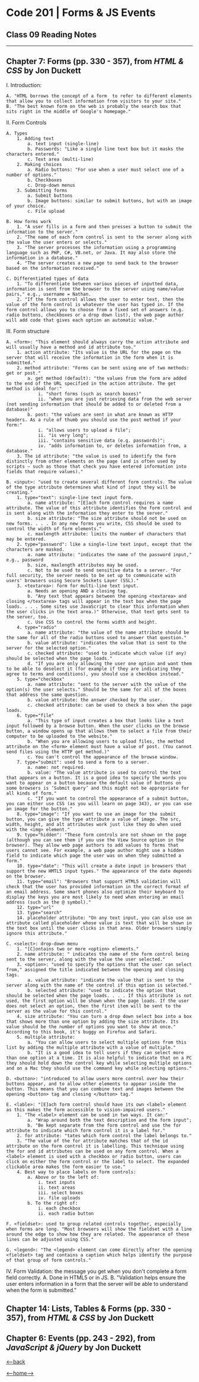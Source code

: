 # Code 201 | Forms & JS Events

## Class 09 Reading Notes

---

## Chapter 7: Forms (pp. 330 - 357), from _HTML & CSS_ by Jon Duckett

I. Introduction:
    
    A. "HTML borrows the concept of a form  to refer to different elements that allow you to collect information from visitors to your site."
    B. "The best known form on the web is probably the search box that sits right in the middle of Google's homepage."

II. Form Controls

    A. Types
        1. Adding text
            a. text input (single-line)
            b. Passwords: "Like a single line text box but it masks the characters entered."
            c. Text area (multi-line)
        2. Making choices
            a. Radio buttons: "For use when a user must select one of a number of options."
            b. Checkboxes
            c. Drop-down menus
        3. Submitting forms
            a. Submit buttons
            b. Image buttons: similar to submit buttons, but with an image of your choice.
            c. File upload

    B. How forms work
        1. "A user fills in a form and then presses a button to submit the information to the server."
        2. "The name of each form control is sent to the server along with the value the user enters or selects."
        3. "The server processes the information using a programming language such as PHP, C#, VB.net, or Java. It may also store the information in a database."
        4. "The server creates a new page to send back to the browser based on the information received."

    C. Differentiated types of data
        1. "To differentiate between various pieces of inputted data, information is sent from the browser to the server using name/value pairs," e.g., username = Nathan.
        2. "If the form control allows the user to enter text, then the value of the form control is whatever the user has typed in. If the form control allows you to choose from a fixed set of answers (e.g. radio buttons, checkboxes or a drop down list), the web page author will add code that gives each option an automatic value."
        
III. Form structure

    A. <form>: "This element should always carry the action attribute and will usually have a method and id attribute too."
        1. action attribute: "Its value is the URL for the page on the server that will receive the information in the form when it is submitted."
        2. method attribute: "Forms can be sent using one of two methods: get or post."
            a. get method (default): "the values from the form are added to the end of the URL specified in the action attribute. The get method is ideal for:"
                i. "short forms (such as search boxes)"
                ii. "when you are just retrieving data from the web server (not sending information that should be added to or deleted from a database)"
            b. post: "the values are sent in what are known as HTTP headers. As a rule of thumb you should use the post method if your form:"
                i. "allows users to upload a file";
                ii. "is very long";
                iii. "contains sensitive data (e.g. passwords)";
                iv. "adds information to, or deletes information from, a database."
        3. The id attribute: "the value is used to identify the form distinctly from other elements on the page (and is often used by scripts — such as those that check you have entered information into fields that require values)."
    
    B. <input>: "used to create several different form controls. The value of the type attribute determines what kind of input they will be creating."
        1. type="text": single-line text input form.
            a. name attribute: "[E]ach form control requires a name attribute. The value of this attribute identifies the form control and is sent along with the information they enter to the server."
            b. size attribute: "The size attribute should not be used on new forms. . . . In any new forms you write, CSS should be used to control the width of form elements."
            c. maxlength attribute: limits the number of characters that may be entered.
        2. type="password": like a single-line text input, except that the characters are masked. 
            a. name attribute: "indicates the name of the password input," e.g., password
            b. size, maxlength attributes may be used.
            c. Not to be used to send sensitive data to a server. "For full security, the server needs to be set up to communicate with users' browsers using Secure Sockets Layer (SSL)."
        3. <textarea>: form for multi-line text input.
            a. Needs an opening AND a closing tag.
            b. "Any text that appears between the opening <textarea> and closing </textarea> tags will appear in the text box when the page loads. . . . Some sites use JavaScript to clear this information when the user clicks in the text area.)" Otherwise, that text gets sent to the server, too.
            c. Use CSS to control the forms width and height. 
        4. type="radio"
            a. name attribute: "the value of the name attribute should be the same for all of the radio buttons used to answer that question."
            b. value attribute: "indicates the value that is sent to the server for the selected option."
            c. checked attribute: "used to indicate which value (if any) should be selected when the page loads."
            d. "If you are only allowing the user one option and want them to be able to deselect it (for example if they are indicating they agree to terms and conditions), you should use a checkbox instead."
        5. type="checkbox"
            a. name attribute: "sent to the server with the value of the option(s) the user selects." Should be the same for all of the boxes that address the same question.
            b. value attribute: the answer checked by the user.
            c. checked attribute: can be used to check a box when the page loads.
        6. type="file"
            a. "This type of input creates a box that looks like a text input followed by a browse button. When the user clicks on the browse button, a window opens up that allows them to select a file from their computer to be uploaded to the website."
            b. "When you are allowing users to upload files, the method attribute on the <form> element must have a value of post. (You cannot send files using the HTTP get method.)"
            c. You can't control the appearance of the browse window. 
        7. type="submit": used to send a form to a server.
            a. name: not required.
            b. value: "The value attribute is used to control the text that appears on a button. It is a good idea to specify the words you want to appear on a button because the default value of buttons on some browsers is ‘Submit query’ and this might not be appropriate for all kinds of form."
            c. "If you want to control the appearance of a submit button, you can either use CSS (as you will learn on page 343), or you can use an image for the button."
        8. type="image": "If you want to use an image for the submit button, you can give the type attribute a value of image. The src, width, height, and alt attributes work just like they do when used with the <img> element."
        9. type="hidden": "These form controls are not shown on the page (although you can see them if you use the View Source option in the browser). They allow web page authors to add values to forms that users cannot see. For example, a web page author might use a hidden field to indicate which page the user was on when they submitted a form."
        10. type="date": "This will create a date input in browsers that support the new HMTL5 input types." The appearance of the date depends on the browser. 
        11. type="email": "Browsers that support HTML5 validation will check that the user has provided information in the correct format of an email address. Some smart phones also optimize their keyboard to display the keys you are most likely to need when entering an email address (such as the @ symbol)."
        12. type="url"
        13. type="search"
        14. placeholder attribute: "On any text input, you can also use an attribute called placeholder whose value is text that will be shown in the text box until the user clicks in that area. Older browsers simply ignore this attribute."

    C. <select>: drop-down menu
        1. "[C]ontains two or more <option> elements." 
        2. name attribute: " indicates the name of the form control being sent to the server, along with the value the user selected."
        3. <option>: "used to specify the options that the user can select from," assigned the title indicated between the opening and closing tags.
            a. value attribute: "indicate the value that is sent to the server along with the name of the control if this option is selected."
            b. selected attribute: "used to indicate the option that should be selected when the page loads. . . . If this attribute is not used, the first option will be shown when the page loads. If the user does not select an option, then the first item will be sent to the server as the value for this control."
        4. size attribute: "You can turn a drop down select box into a box that shows more than one option by adding the size attribute. Its value should be the number of options you want to show at once." According to this book, it's buggy on Firefox and Safari. 
        5. multiple attribute: 
            a. "You can allow users to select multiple options from this list by adding the multiple attribute with a value of multiple."
            b. "It is a good idea to tell users if they can select more than one option at a time. It is also helpful to indicate that on a PC they should hold down the control key while selecting multiple options and on a Mac they should use the command key while selecting options."

    D. <button>: "introduced to allow users more control over how their buttons appear, and to allow other elements to appear inside the button. This means that you can combine text and images between the opening <button> tag and closing </button> tag."

    E. <lable>: "[E]ach form control should have its own <label> element as this makes the form accessible to vision-impaired users."
        1. "The <label> element can be used in two ways. It can:"
            a. "Wrap around both the text description and the form input";
            b. "Be kept separate from the form control and use the for attribute to indicate which form control it is a label for."
        2. for attribute: "tates which form control the label belongs to."
        3. "The value of the for attribute matches that of the id attribute on the form control it is labelling. This technique using the for and id attributes can be used on any form control. When a <label> element is used with a checkbox or radio button, users can click on either the form control or the label to select. The expanded clickable area makes the form easier to use."
        4. Best way to place labels on form controls:
            a. Above or to the left of:
                i. text inputs
                ii. text areas
                iii. select boxes
                iv. file uploads
            b. To the right of:
                i. each checkbox
                ii. each radio button
                
    F. <fieldset>: used to group related controls together, especially when forms are long. "Most browsers will show the fieldset with a line around the edge to show how they are related. The appearance of these lines can be adjusted using CSS."

    G. <legend>: "The <legend> element can come directly after the opening <fieldset> tag and contains a caption which helps identify the purpose of that group of form controls."

IV. Form Validation: the message you get when you don't complete a form field correctly.
    A. Done in HTML5 or in JS.
    B. "Validation helps ensure the user enters information in a form that the server will be able to understand when the form is submitted."

## Chapter 14: Lists, Tables & Forms (pp. 330 - 357), from _HTML & CSS_ by Jon Duckett

## Chapter 6: Events (pp. 243 - 292), from _JavaScript & jQuery_ by Jon Duckett

[<--back](201week2.md)

[<--home-->](../../README.md)

